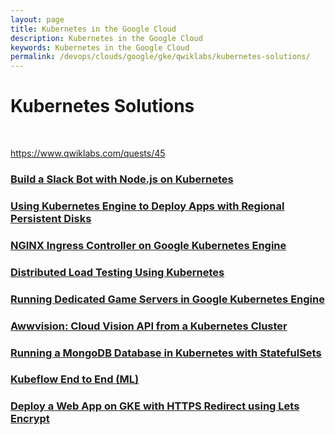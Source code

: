 ```yaml
---
layout: page
title: Kubernetes in the Google Cloud
description: Kubernetes in the Google Cloud
keywords: Kubernetes in the Google Cloud
permalink: /devops/clouds/google/gke/qwiklabs/kubernetes-solutions/
---
```


# Kubernetes Solutions

<br/>

https://www.qwiklabs.com/quests/45

### [Build a Slack Bot with Node.js on Kubernetes](/devops/clouds/google/gke/qwiklabs/kubernetes-solutions/build-a-slack-bot-with-nodejs-on-kubernetes/)

### [Using Kubernetes Engine to Deploy Apps with Regional Persistent Disks](/devops/clouds/google/gke/qwiklabs/kubernetes-solutions/using-kubernetes-engine-to-deploy-apps-with-regional-persistent-disks/)

### [NGINX Ingress Controller on Google Kubernetes Engine](/devops/clouds/google/gke/qwiklabs/kubernetes-solutions/nginx-ingress-controller-on-google-kubernetes-engine/)

### [Distributed Load Testing Using Kubernetes](/devops/clouds/google/gke/qwiklabs/kubernetes-solutions/distributed-load-testing-using-kubernetes/)

### [Running Dedicated Game Servers in Google Kubernetes Engine](/devops/clouds/google/gke/qwiklabs/kubernetes-solutions/running-dedicated-game-servers-in-google-kubernetes-engine/)

### [Awwvision: Cloud Vision API from a Kubernetes Cluster](https://matematika.org/clouds/google/qwiklabs/advanced-ml-infrastructure/awwvision/)

### [Running a MongoDB Database in Kubernetes with StatefulSets](/devops/clouds/google/gke/qwiklabs/kubernetes-solutions/running-a-mongodb-database-in-kubernetes-with-statefulsets/)

### [Kubeflow End to End (ML)](https://matematika.org/clouds/google/qwiklabs/advanced-ml-infrastructure/kubeflow-end-to-end/)

### [Deploy a Web App on GKE with HTTPS Redirect using Lets Encrypt](/devops/clouds/google/gke/qwiklabs/kubernetes-solutions/deploy-a-web-app-on-gke-with-https-redirect-using-lets-encrypt/)
